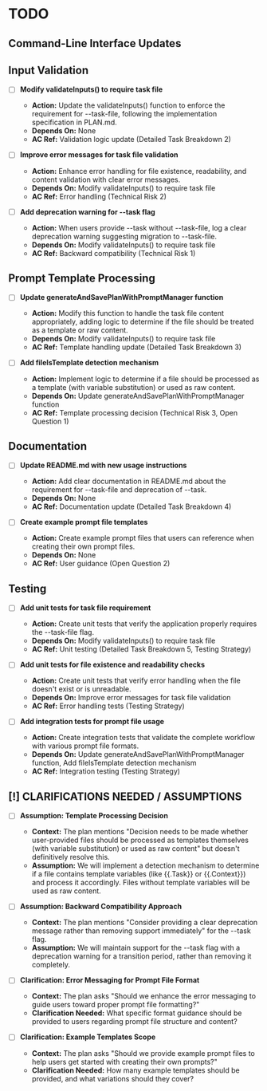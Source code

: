 # TODO

## Command-Line Interface Updates

## Input Validation
- [ ] **Modify validateInputs() to require task file**
  - **Action:** Update the validateInputs() function to enforce the requirement for --task-file, following the implementation specification in PLAN.md.
  - **Depends On:** None
  - **AC Ref:** Validation logic update (Detailed Task Breakdown 2)

- [ ] **Improve error messages for task file validation**
  - **Action:** Enhance error handling for file existence, readability, and content validation with clear error messages.
  - **Depends On:** Modify validateInputs() to require task file
  - **AC Ref:** Error handling (Technical Risk 2)

- [ ] **Add deprecation warning for --task flag**
  - **Action:** When users provide --task without --task-file, log a clear deprecation warning suggesting migration to --task-file.
  - **Depends On:** Modify validateInputs() to require task file
  - **AC Ref:** Backward compatibility (Technical Risk 1)

## Prompt Template Processing
- [ ] **Update generateAndSavePlanWithPromptManager function**
  - **Action:** Modify this function to handle the task file content appropriately, adding logic to determine if the file should be treated as a template or raw content.
  - **Depends On:** Modify validateInputs() to require task file
  - **AC Ref:** Template handling update (Detailed Task Breakdown 3)

- [ ] **Add fileIsTemplate detection mechanism**
  - **Action:** Implement logic to determine if a file should be processed as a template (with variable substitution) or used as raw content.
  - **Depends On:** Update generateAndSavePlanWithPromptManager function
  - **AC Ref:** Template processing decision (Technical Risk 3, Open Question 1)

## Documentation
- [ ] **Update README.md with new usage instructions**
  - **Action:** Add clear documentation in README.md about the requirement for --task-file and deprecation of --task.
  - **Depends On:** None
  - **AC Ref:** Documentation update (Detailed Task Breakdown 4)

- [ ] **Create example prompt file templates**
  - **Action:** Create example prompt files that users can reference when creating their own prompt files.
  - **Depends On:** None
  - **AC Ref:** User guidance (Open Question 2)

## Testing
- [ ] **Add unit tests for task file requirement**
  - **Action:** Create unit tests that verify the application properly requires the --task-file flag.
  - **Depends On:** Modify validateInputs() to require task file
  - **AC Ref:** Unit testing (Detailed Task Breakdown 5, Testing Strategy)

- [ ] **Add unit tests for file existence and readability checks**
  - **Action:** Create unit tests that verify error handling when the file doesn't exist or is unreadable.
  - **Depends On:** Improve error messages for task file validation
  - **AC Ref:** Error handling tests (Testing Strategy)

- [ ] **Add integration tests for prompt file usage**
  - **Action:** Create integration tests that validate the complete workflow with various prompt file formats.
  - **Depends On:** Update generateAndSavePlanWithPromptManager function, Add fileIsTemplate detection mechanism
  - **AC Ref:** Integration testing (Testing Strategy)

## [!] CLARIFICATIONS NEEDED / ASSUMPTIONS

- [ ] **Assumption: Template Processing Decision**
  - **Context:** The plan mentions "Decision needs to be made whether user-provided files should be processed as templates themselves (with variable substitution) or used as raw content" but doesn't definitively resolve this.
  - **Assumption:** We will implement a detection mechanism to determine if a file contains template variables (like {{.Task}} or {{.Context}}) and process it accordingly. Files without template variables will be used as raw content.

- [ ] **Assumption: Backward Compatibility Approach**
  - **Context:** The plan mentions "Consider providing a clear deprecation message rather than removing support immediately" for the --task flag.
  - **Assumption:** We will maintain support for the --task flag with a deprecation warning for a transition period, rather than removing it completely.

- [ ] **Clarification: Error Messaging for Prompt File Format**
  - **Context:** The plan asks "Should we enhance the error messaging to guide users toward proper prompt file formatting?"
  - **Clarification Needed:** What specific format guidance should be provided to users regarding prompt file structure and content?

- [ ] **Clarification: Example Templates Scope**
  - **Context:** The plan asks "Should we provide example prompt files to help users get started with creating their own prompts?"
  - **Clarification Needed:** How many example templates should be provided, and what variations should they cover?